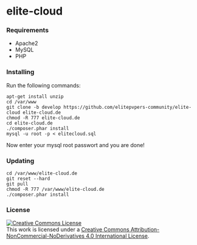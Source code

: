 # elite-cloud

### Requirements

* Apache2
* MySQL
* PHP

### Installing
 
 Run the following commands:
 
    apt-get install unzip
    cd /var/www
    git clone -b develop https://github.com/elitepvpers-community/elite-cloud elite-cloud.de
    chmod -R 777 elite-cloud.de
    cd elite-cloud.de
    ./composer.phar install
    mysql -u root -p < elitecloud.sql
    
Now enter your mysql root passwort and you are done!
  
### Updating

    cd /var/www/elite-cloud.de
    git reset --hard
    git pull
    chmod -R 777 /var/www/elite-cloud.de
    ./composer.phar install
  
### License

<a rel="license" href="http://creativecommons.org/licenses/by-nc-nd/4.0/"><img alt="Creative Commons License" style="border-width:0" src="https://i.creativecommons.org/l/by-nc-nd/4.0/88x31.png" /></a><br />This work is licensed under a <a rel="license" href="http://creativecommons.org/licenses/by-nc-nd/4.0/">Creative Commons Attribution-NonCommercial-NoDerivatives 4.0 International License</a>.
